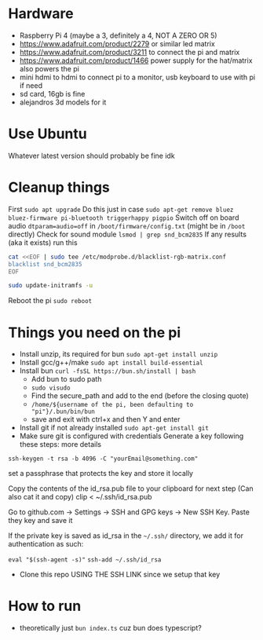 # Hardware

-   Raspberry Pi 4 (maybe a 3, definitely a 4, NOT A ZERO OR 5)
-   https://www.adafruit.com/product/2279 or similar led matrix
-   https://www.adafruit.com/product/3211 to connect the pi and matrix
-   https://www.adafruit.com/product/1466 power supply for the hat/matrix also powers the pi
-   mini hdmi to hdmi to connect pi to a monitor, usb keyboard to use with pi if need
-   sd card, 16gb is fine
-   alejandros 3d models for it

# Use Ubuntu

Whatever latest version should probably be fine idk

# Cleanup things

First
`sudo apt upgrade`
Do this just in case
`sudo apt-get remove bluez bluez-firmware pi-bluetooth triggerhappy pigpio`
Switch off on board audio `dtparam=audio=off` in `/boot/firmware/config.txt` (might be in `/boot` directly)
Check for sound module
`lsmod | grep snd_bcm2835`
If any results (aka it exists) run this

```sh
cat <<EOF | sudo tee /etc/modprobe.d/blacklist-rgb-matrix.conf
blacklist snd_bcm2835
EOF

sudo update-initramfs -u
```

Reboot the pi
`sudo reboot`

# Things you need on the pi

-   Install unzip, its required for bun `sudo apt-get install unzip`
-   Install gcc/g++/make `sudo apt install build-essential`
-   Install bun `curl -fsSL https://bun.sh/install | bash`
    -   Add bun to sudo path
    -   `sudo visudo`
    -   Find the secure_path and add to the end (before the closing quote)
    -   `/home/${username of the pi, been defaulting to "pi"}/.bun/bin/bun`
    -   save and exit with ctrl+x and then Y and enter
-   Install git if not already installed `sudo apt-get install git`
-   Make sure git is configured with credentials
    Generate a key following these steps: more details

`ssh-keygen -t rsa -b 4096 -C "yourEmail@something.com"`

set a passphrase that protects the key and store it locally

Copy the contents of the id_rsa.pub file to your clipboard for next step
(Can also cat it and copy)
clip < ~/.ssh/id_rsa.pub

Go to github.com → Settings → SSH and GPG keys → New SSH Key. Paste they key and save it

If the private key is saved as id_rsa in the `~/.ssh/` directory, we add it for authentication as such:

`eval "$(ssh-agent -s)"`
`ssh-add ~/.ssh/id_rsa`

-   Clone this repo USING THE SSH LINK since we setup that key

# How to run

-   theoretically just `bun index.ts` cuz bun does typescript?
